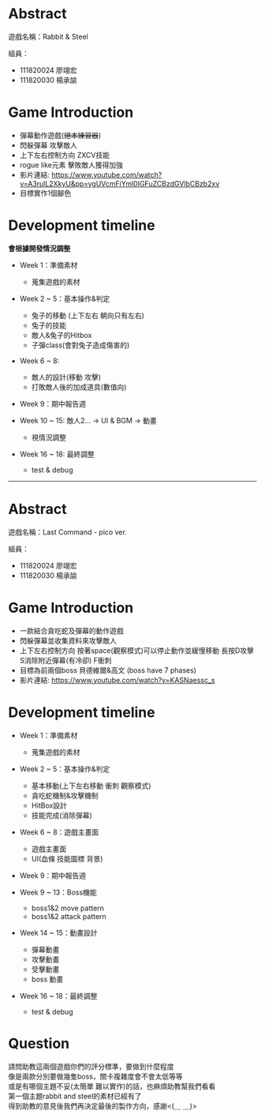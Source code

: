 # Abstract

遊戲名稱：Rabbit & Steel

組員：

- 111820024 廖翊宏
- 111820030 楊承諭

# Game Introduction

- 彈幕動作遊戲(~~絕本練習器~~)
- 閃躲彈幕 攻擊敵人
- 上下左右控制方向 ZXCV技能
- rogue like元素 擊敗敵人獲得加強
- 影片連結: https://www.youtube.com/watch?v=A3rulL2XkyU&pp=ygUVcmFiYml0IGFuZCBzdGVlbCBzb2xv
- 目標實作1個腳色

# Development timeline
__會根據開發情況調整__
- Week 1：準備素材
  - 蒐集遊戲的素材

- Week 2 ~ 5：基本操作&判定
  - 兔子的移動 (上下左右 朝向只有左右)
  - 兔子的技能
  - 敵人&兔子的Hitbox
  - 子彈class(會對兔子造成傷害的)

- Week 6 ~ 8:
  - 敵人的設計(移動 攻擊)
  - 打敗敵人後的加成道具(數值向)

- Week 9：期中報告週

- Week 10 ~ 15: 敵人2... -> UI & BGM -> 動畫 
  - 視情況調整

- Week 16 ~ 18: 最終調整
  - test & debug

***
# Abstract

遊戲名稱：Last Command - pico ver.

組員：

- 111820024 廖翊宏
- 111820030 楊承諭

# Game Introduction

- 一款結合貪吃蛇及彈幕的動作遊戲
- 閃躲彈幕並收集資料來攻擊敵人
- 上下左右控制方向 按著space(觀察模式)可以停止動作並緩慢移動 長按D攻擊 S消除附近彈幕(有冷卻) F衝刺
- 目標為前兩個boss 貝德維爾&高文 (boss have 7 phases)
- 影片連結: https://www.youtube.com/watch?v=KASNaessc_s

# Development timeline

- Week 1：準備素材
  - 蒐集遊戲的素材

- Week 2 ~ 5：基本操作&判定
  - 基本移動(上下左右移動 衝刺 觀察模式)
  - 貪吃蛇機制&攻擊機制
  - HitBox設計
  - 技能完成(消除彈幕)

- Week 6 ~ 8：遊戲主畫面
  - 遊戲主畫面
  - UI(血條 技能圖標 背景)

- Week 9：期中報告週

- Week 9 ~ 13：Boss機能
  - boss1&2 move pattern
  - boss1&2 attack pattern

- Week 14 ~ 15：動畫設計
  - 彈幕動畫
  - 攻擊動畫
  - 受擊動畫
  - boss 動畫

- Week 16 ~ 18：最終調整
  - test & debug

# Question
請問助教這兩個遊戲你們的評分標準，要做到什麼程度  
像是兩款分別要做幾隻boss，關卡複雜度會不會太低等等  
或是有哪個主題不妥(太簡單 難以實作)的話，也麻煩助教幫我們看看  
第一個主題rabbit and steel的素材已經有了  
得到助教的意見後我們再決定最後的製作方向，感謝<(＿ ＿)>
